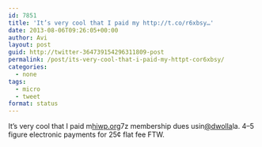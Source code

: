 ```yaml
---
id: 7851
title: 'It’s very cool that I paid my http://t.co/r6xbsy…'
date: 2013-08-06T09:26:05+00:00
author: Avi
layout: post
guid: http://twitter-364739154296311809-post
permalink: /post/its-very-cool-that-i-paid-my-httpt-cor6xbsy/
categories:
  - none
tags:
  - micro
  - tweet
format: status
---
```

It’s very cool that I paid m[hiwp.org](http://hiwp.org)7z membership dues usin[@dwolla](http://twitter.com/dwolla)la. 4–5 figure electronic payments for 25¢ flat fee FTW.
